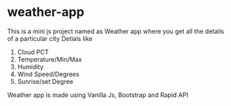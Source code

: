 # weather-app

This is a mini js project named as Weather app where you get all the details of a particular city
Detials like 
1. Cloud PCT
2. Temperature/Min/Max
3. Humidity
4. Wind Speed/Degrees
5. Sunrise/set Degree

Weather app is made using Vanilla Js, Bootstrap and Rapid API
